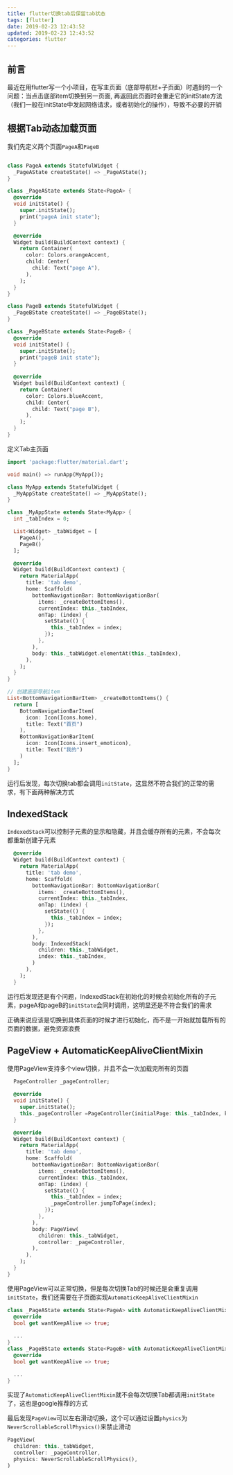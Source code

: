 ```yaml
---
title: flutter切换tab后保留tab状态
tags: [flutter]
date: 2019-02-23 12:43:52
updated: 2019-02-23 12:43:52
categories: flutter
---
```


## 前言

最近在用flutter写一个小项目，在写主页面（底部导航栏+子页面）时遇到的一个问题：当点击底部item切换到另一页面, 再返回此页面时会重走它的initState方法（我们一般在initState中发起网络请求，或者初始化的操作），导致不必要的开销

<!-- more -->

## 根据Tab动态加载页面
我们先定义两个页面`PageA`和`PageB`

```dart

class PageA extends StatefulWidget {
  _PageAState createState() => _PageAState();
}

class _PageAState extends State<PageA> {
  @override
  void initState() {
    super.initState();
    print("pageA init state");
  }

  @override
  Widget build(BuildContext context) {
    return Container(
      color: Colors.orangeAccent,
      child: Center(
        child: Text("page A"),
      ),
    );
  }
}

class PageB extends StatefulWidget {
  _PageBState createState() => _PageBState();
}

class _PageBState extends State<PageB> {
  @override
  void initState() {
    super.initState();
    print("pageB init state");
  }
  
  @override
  Widget build(BuildContext context) {
    return Container(
      color: Colors.blueAccent,
      child: Center(
        child: Text("page B"),
      ),
    );
  }
}
```

定义Tab主页面

```dart
import 'package:flutter/material.dart';

void main() => runApp(MyApp());

class MyApp extends StatefulWidget {
  _MyAppState createState() => _MyAppState();
}

class _MyAppState extends State<MyApp> {
  int _tabIndex = 0;

  List<Widget> _tabWidget = [
    PageA(),
    PageB()
  ];

  @override
  Widget build(BuildContext context) {
    return MaterialApp(
      title: 'tab demo',
      home: Scaffold(
        bottomNavigationBar: BottomNavigationBar(
          items: _createBottomItems(),
          currentIndex: this._tabIndex,
          onTap: (index) {
            setState(() {
              this._tabIndex = index;
            });
          },
        ),
        body: this._tabWidget.elementAt(this._tabIndex),
      ),
    );
  }
}

// 创建底部导航item
List<BottomNavigationBarItem> _createBottomItems() {
  return [
    BottomNavigationBarItem(
      icon: Icon(Icons.home),
      title: Text("首页")
    ),
    BottomNavigationBarItem(
      icon: Icon(Icons.insert_emoticon),
      title: Text("我的")
    )
  ];
}
```

运行后发现，每次切换tab都会调用`initState`，这显然不符合我们的正常的需求，有下面两种解决方式

## IndexedStack

`IndexedStack`可以控制子元素的显示和隐藏，并且会缓存所有的元素，不会每次都重新创建子元素

```dart
  @override
  Widget build(BuildContext context) {
    return MaterialApp(
      title: 'tab demo',
      home: Scaffold(
        bottomNavigationBar: BottomNavigationBar(
          items: _createBottomItems(),
          currentIndex: this._tabIndex,
          onTap: (index) {
            setState(() {
              this._tabIndex = index;
            });
          },
        ),
        body: IndexedStack(
          children: this._tabWidget,
          index: this._tabIndex,
        )
      ),
    );
  }
```

运行后发现还是有个问题，IndexedStack在初始化的时候会初始化所有的子元素，pageA和pageB的`initState`会同时调用，这明显还是不符合我们的需求

正确来说应该是切换到具体页面的时候才进行初始化，而不是一开始就加载所有的页面的数据，避免资源浪费

## PageView + AutomaticKeepAliveClientMixin

使用PageView支持多个view切换，并且不会一次加载完所有的页面

```dart
  PageController _pageController;
  
  @override
  void initState() {
    super.initState();
    this._pageController =PageController(initialPage: this._tabIndex, keepPage: true);
  }

  @override
  Widget build(BuildContext context) {
    return MaterialApp(
      title: 'tab demo',
      home: Scaffold(
        bottomNavigationBar: BottomNavigationBar(
          items: _createBottomItems(),
          currentIndex: this._tabIndex,
          onTap: (index) {
            setState(() {
              this._tabIndex = index;
              _pageController.jumpToPage(index);
            });
          },
        ),
        body: PageView(
          children: this._tabWidget,
          controller: _pageController,
        ),
      ),
    );
  }
}
```

使用PageView可以正常切换，但是每次切换Tab的时候还是会重复调用`initState`，我们还需要在子页面实现`AutomaticKeepAliveClientMixin`

```dart
class _PageAState extends State<PageA> with AutomaticKeepAliveClientMixin {
  @override
  bool get wantKeepAlive => true;
  
  ...
}
class _PageBState extends State<PageB> with AutomaticKeepAliveClientMixin {
  @override
  bool get wantKeepAlive => true;

  ...
}
```

实现了`AutomaticKeepAliveClientMixin`就不会每次切换Tab都调用`initState`了，这也是google推荐的方式

最后发现`PageView`可以左右滑动切换，这个可以通过设置`physics`为`NeverScrollableScrollPhysics()`来禁止滑动

```dart
PageView(
  children: this._tabWidget,
  controller: _pageController,
  physics: NeverScrollableScrollPhysics(),
)
```